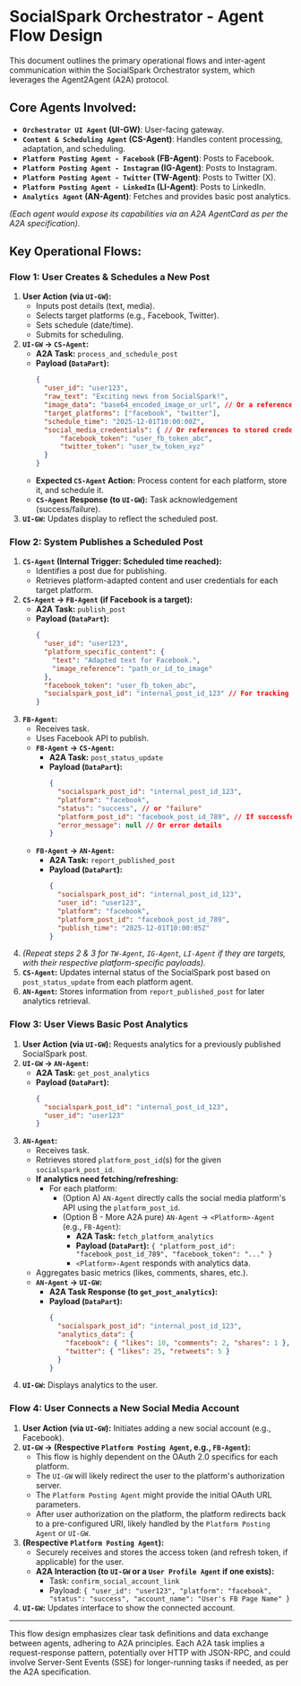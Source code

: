 # SocialSpark Orchestrator - Agent Flow Design

This document outlines the primary operational flows and inter-agent communication within the SocialSpark Orchestrator system, which leverages the Agent2Agent (A2A) protocol.

## Core Agents Involved:

*   **`Orchestrator UI Agent` (UI-GW)**: User-facing gateway.
*   **`Content & Scheduling Agent` (CS-Agent)**: Handles content processing, adaptation, and scheduling.
*   **`Platform Posting Agent - Facebook` (FB-Agent)**: Posts to Facebook.
*   **`Platform Posting Agent - Instagram` (IG-Agent)**: Posts to Instagram.
*   **`Platform Posting Agent - Twitter` (TW-Agent)**: Posts to Twitter (X).
*   **`Platform Posting Agent - LinkedIn` (LI-Agent)**: Posts to LinkedIn.
*   **`Analytics Agent` (AN-Agent)**: Fetches and provides basic post analytics.

*(Each agent would expose its capabilities via an A2A AgentCard as per the A2A specification).*

## Key Operational Flows:

### Flow 1: User Creates & Schedules a New Post

1.  **User Action (via `UI-GW`):**
    *   Inputs post details (text, media).
    *   Selects target platforms (e.g., Facebook, Twitter).
    *   Sets schedule (date/time).
    *   Submits for scheduling.
2.  **`UI-GW` -> `CS-Agent`:**
    *   **A2A Task:** `process_and_schedule_post`
    *   **Payload (`DataPart`):**
        ```json
        {
          "user_id": "user123",
          "raw_text": "Exciting news from SocialSpark!",
          "image_data": "base64_encoded_image_or_url", // Or a reference
          "target_platforms": ["facebook", "twitter"],
          "schedule_time": "2025-12-01T10:00:00Z",
          "social_media_credentials": { // Or references to stored credentials
              "facebook_token": "user_fb_token_abc",
              "twitter_token": "user_tw_token_xyz"
          }
        }
        ```
    *   **Expected `CS-Agent` Action:** Process content for each platform, store it, and schedule it.
    *   **`CS-Agent` Response (to `UI-GW`):** Task acknowledgement (success/failure).
3.  **`UI-GW`:** Updates display to reflect the scheduled post.

### Flow 2: System Publishes a Scheduled Post

1.  **`CS-Agent` (Internal Trigger: Scheduled time reached):**
    *   Identifies a post due for publishing.
    *   Retrieves platform-adapted content and user credentials for each target platform.
2.  **`CS-Agent` -> `FB-Agent` (if Facebook is a target):**
    *   **A2A Task:** `publish_post`
    *   **Payload (`DataPart`):**
        ```json
        {
          "user_id": "user123",
          "platform_specific_content": {
            "text": "Adapted text for Facebook.",
            "image_reference": "path_or_id_to_image"
          },
          "facebook_token": "user_fb_token_abc",
          "socialspark_post_id": "internal_post_id_123" // For tracking
        }
        ```
3.  **`FB-Agent`:**
    *   Receives task.
    *   Uses Facebook API to publish.
    *   **`FB-Agent` -> `CS-Agent`:**
        *   **A2A Task:** `post_status_update`
        *   **Payload (`DataPart`):**
            ```json
            {
              "socialspark_post_id": "internal_post_id_123",
              "platform": "facebook",
              "status": "success", // or "failure"
              "platform_post_id": "facebook_post_id_789", // If successful
              "error_message": null // Or error details
            }
            ```
    *   **`FB-Agent` -> `AN-Agent`:**
        *   **A2A Task:** `report_published_post`
        *   **Payload (`DataPart`):**
            ```json
            {
              "socialspark_post_id": "internal_post_id_123",
              "user_id": "user123",
              "platform": "facebook",
              "platform_post_id": "facebook_post_id_789",
              "publish_time": "2025-12-01T10:00:05Z"
            }
            ```
4.  *(Repeat steps 2 & 3 for `TW-Agent`, `IG-Agent`, `LI-Agent` if they are targets, with their respective platform-specific payloads).*
5.  **`CS-Agent`:** Updates internal status of the SocialSpark post based on `post_status_update` from each platform agent.
6.  **`AN-Agent`:** Stores information from `report_published_post` for later analytics retrieval.

### Flow 3: User Views Basic Post Analytics

1.  **User Action (via `UI-GW`):** Requests analytics for a previously published SocialSpark post.
2.  **`UI-GW` -> `AN-Agent`:**
    *   **A2A Task:** `get_post_analytics`
    *   **Payload (`DataPart`):**
        ```json
        {
          "socialspark_post_id": "internal_post_id_123",
          "user_id": "user123"
        }
        ```
3.  **`AN-Agent`:**
    *   Receives task.
    *   Retrieves stored `platform_post_id`(s) for the given `socialspark_post_id`.
    *   **If analytics need fetching/refreshing:**
        *   For each platform:
            *   (Option A) `AN-Agent` directly calls the social media platform's API using the `platform_post_id`.
            *   (Option B - More A2A pure) `AN-Agent` -> `<Platform>-Agent` (e.g., `FB-Agent`):
                *   **A2A Task:** `fetch_platform_analytics`
                *   **Payload (`DataPart`):** `{ "platform_post_id": "facebook_post_id_789", "facebook_token": "..." }`
                *   `<Platform>-Agent` responds with analytics data.
    *   Aggregates basic metrics (likes, comments, shares, etc.).
    *   **`AN-Agent` -> `UI-GW`:**
        *   **A2A Task Response (to `get_post_analytics`):**
        *   **Payload (`DataPart`):**
            ```json
            {
              "socialspark_post_id": "internal_post_id_123",
              "analytics_data": {
                "facebook": { "likes": 10, "comments": 2, "shares": 1 },
                "twitter": { "likes": 25, "retweets": 5 }
              }
            }
            ```
4.  **`UI-GW`:** Displays analytics to the user.

### Flow 4: User Connects a New Social Media Account

1.  **User Action (via `UI-GW`):** Initiates adding a new social account (e.g., Facebook).
2.  **`UI-GW` -> (Respective `Platform Posting Agent`, e.g., `FB-Agent`):**
    *   This flow is highly dependent on the OAuth 2.0 specifics for each platform.
    *   The `UI-GW` will likely redirect the user to the platform's authorization server.
    *   The `Platform Posting Agent` might provide the initial OAuth URL parameters.
    *   After user authorization on the platform, the platform redirects back to a pre-configured URI, likely handled by the `Platform Posting Agent` or `UI-GW`.
3.  **(Respective `Platform Posting Agent`):**
    *   Securely receives and stores the access token (and refresh token, if applicable) for the user.
    *   **A2A Interaction (to `UI-GW` or a `User Profile Agent` if one exists):**
        *   Task: `confirm_social_account_link`
        *   Payload: `{ "user_id": "user123", "platform": "facebook", "status": "success", "account_name": "User's FB Page Name" }`
4.  **`UI-GW`:** Updates interface to show the connected account.

---

This flow design emphasizes clear task definitions and data exchange between agents, adhering to A2A principles. Each A2A task implies a request-response pattern, potentially over HTTP with JSON-RPC, and could involve Server-Sent Events (SSE) for longer-running tasks if needed, as per the A2A specification. 